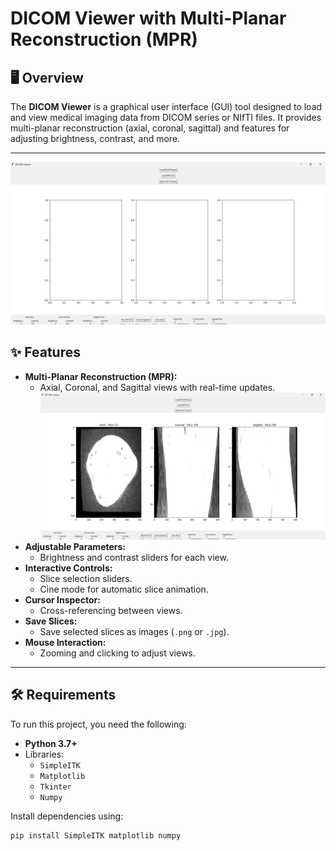 # DICOM Viewer with Multi-Planar Reconstruction (MPR)

## 🖥️ Overview
The **DICOM Viewer** is a graphical user interface (GUI) tool designed to load and view medical imaging data from DICOM series or NIfTI files. It provides multi-planar reconstruction (axial, coronal, sagittal) and features for adjusting brightness, contrast, and more.

---
![main](Main_window.png)

## ✨ Features
- **Multi-Planar Reconstruction (MPR):**
  - Axial, Coronal, and Sagittal views with real-time updates.
    ![Multi-Planar](DICOM-Viewer.png)
- **Adjustable Parameters:**
  - Brightness and contrast sliders for each view.
- **Interactive Controls:**
  - Slice selection sliders.
  - Cine mode for automatic slice animation.
- **Cursor Inspector:**
  - Cross-referencing between views.
- **Save Slices:**
  - Save selected slices as images (`.png` or `.jpg`).
- **Mouse Interaction:**
  - Zooming and clicking to adjust views.

---

## 🛠️ Requirements
To run this project, you need the following:
- **Python 3.7+**
- Libraries:
  - `SimpleITK`
  - `Matplotlib`
  - `Tkinter`
  - `Numpy`

Install dependencies using:
```bash
pip install SimpleITK matplotlib numpy
